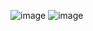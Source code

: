 ![image](https://media.discordapp.net/attachments/986040213304406046/995539787693948978/unknown.png)
![image](https://user-images.githubusercontent.com/90578524/178372900-2123eccb-da1d-41cd-a312-cce62fab55e6.png)

